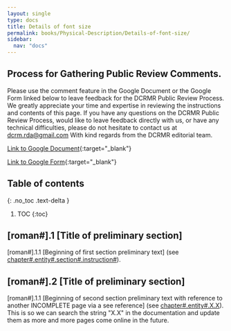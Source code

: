 ```yaml
---
layout: single
type: docs
title: Details of font size
permalink: books/Physical-Description/Details-of-font-size/
sidebar:
  nav: "docs"
---
```


## Process for Gathering Public Review Comments.
Please use the comment feature in the Google Document or the Google Form linked below to leave feedback for the DCRMR Public Review Process.  We greatly appreciate your time and expertise in reviewing the instructions and contents of this page.  If you have any questions on the DCRMR Public Review Process, would like to leave feedback directly with us, or have any technical difficulties, please do not hesitate to contact us at dcrm.rda@gmail.com  With kind regards from the DCRMR editorial team.

[Link to Google Document](https://docs.google.com/document/d/1wh4-Q_cbDkBxxTrU-E5Pa-YFSg28U0J4i2wIB4l-K5Y/edit#){:target="_blank"}

[Link to Google Form](https://docs.google.com/forms/d/e/1FAIpQLSdNtJkbY1mngdTcvCoB7zZcpaIuuKHvlbyiidP-QunDy14VcQ/viewform){:target="_blank"}

## Table of contents
{: .no_toc .text-delta }

1. TOC
{:toc}

## [roman#].1 [Title of preliminary section]

<a name="[roman#].1.1">[roman#].1.1</a> [Beginning of first section preliminary text] (see [chapter#.entity#.section#.instruction#](/DCRMR/books/chapter-name/Name-of-entity-featured-on-the-page/#chapter#.entity#.section#.instruction#)).

## [roman#].2 [Title of preliminary section]

<a name="[roman#].2.1">[roman#].1.1</a> [Beginning of second section preliminary text with reference to another INCOMPLETE page via a see reference] (see [chapter#.entity#.X.X](/DCRMR/books/chapter-name/Name-of-entity-featured-on-the-page/#chapter#.entity#.X.X)). This is so we can search the string "X.X" in the documentation and update them as more and more pages come online in the future.
